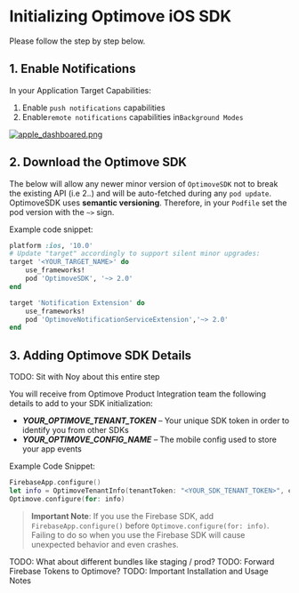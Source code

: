 # Initializing Optimove iOS SDK
Please follow the step by step below.

## 1. Enable Notifications
In your Application Target Capabilities: 
1. Enable `push notifications` capabilities <br>
2. Enable`remote notifications` capabilities in`Background Modes`

[![apple_dashboared.png](https://s9.postimg.cc/9ln5sfxe7/apple_dashboared.png)](https://postimg.org/image/itfe954gb/)

## 2. Download the Optimove SDK
The below will allow any newer minor version of  `OptimoveSDK`  not to break the existing API (i.e 2._._) and will be auto-fetched during any  `pod update`. OptimoveSDK uses __semantic versioning__. Therefore, in your  `Podfile`  set the pod version with the  `~>`  sign.

Example code snippet:
```ruby
platform :ios, '10.0'
# Update "target" accordingly to support silent minor upgrades:
target '<YOUR_TARGET_NAME>' do
    use_frameworks!
    pod 'OptimoveSDK', '~> 2.0'
end

target 'Notification Extension' do
    use_frameworks!
    pod 'OptimoveNotificationServiceExtension','~> 2.0'
end
```

## 3. Adding Optimove SDK Details
TODO: Sit with Noy about this entire step

You will receive from Optimove Product Integration team the following details to add to your SDK initialization:<br>
- ***YOUR_OPTIMOVE_TENANT_TOKEN*** – Your unique SDK token in order to identify you from other SDKs
- ***YOUR_OPTIMOVE_CONFIG_NAME*** – The mobile config used to store your app events <br/>

Example Code Snippet:
```swift
FirebaseApp.configure()
let info = OptimoveTenantInfo(tenantToken: "<YOUR_SDK_TENANT_TOKEN>", configName: "<YOUR_MOBILE_CONFIG_NAME>")
Optimove.configure(for: info)
```

>**Important Note**: If you use the Firebase SDK, add `FirebaseApp.configure()` before `Optimove.configure(for: info)`. Failing to do so when you use the Firebase SDK will cause unexpected behavior and even crashes.



TODO: What about different bundles like staging / prod?
TODO: Forward Firebase Tokens to Optimove?
TODO: Important Installation and Usage Notes

